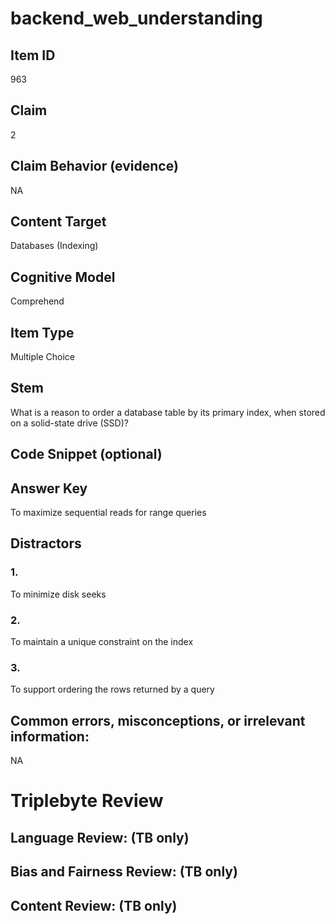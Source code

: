 # backend_web_understanding

## Item ID
963

## Claim
2

## Claim Behavior (evidence)
NA

## Content Target
Databases (Indexing)

## Cognitive Model
Comprehend

## Item Type
Multiple Choice

## Stem
What is a reason to order a database table by its primary index, when stored on a solid-state drive (SSD)?

## Code Snippet (optional)


## Answer Key
To maximize sequential reads for range queries

## Distractors

### 1.
To minimize disk seeks

### 2.
To maintain a unique constraint on the index

### 3.
To support ordering the rows returned by a query

## Common errors, misconceptions, or irrelevant information:
NA

# Triplebyte Review


## Language Review: (TB only)


## Bias and Fairness Review: (TB only)


## Content Review: (TB only)

